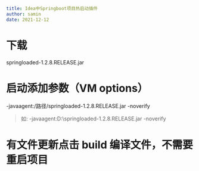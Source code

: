 ```yaml
title: Idea中Springboot项目热启动插件
author: samin
date: 2021-12-12
```

# 下载

springloaded-1.2.8.RELEASE.jar

# 启动添加参数（VM options）

-javaagent:/路径/springloaded-1.2.8.RELEASE.jar -noverify

> 如: -javaagent:D:\springloaded-1.2.8.RELEASE.jar -noverify

# 有文件更新点击 build 编译文件，不需要重启项目